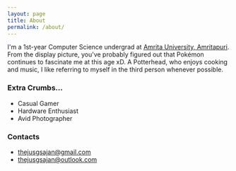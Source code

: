 ```yaml
---
layout: page
title: About 
permalink: /about/
---
```


I'm a 1st-year Computer Science undergrad at [Amrita University, Amritapuri](https://www.amrita.edu/campus/amritapuri). From the display picture, you've probably figured out that Pokémon continues to fascinate me at this age xD. A Potterhead, who enjoys cooking and music, I like referring to myself in the third person whenever possible. 

### Extra Crumbs...

+ Casual Gamer
+ Hardware Enthusiast
+ Avid Photographer

### Contacts

+ [thejusgsajan@gmail.com](mailto:thejusgsajan@gmail.com)
+ [thejusgsajan@outlook.com](mailto:thejusgsajan@outlook.com)